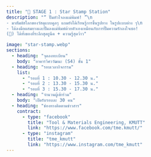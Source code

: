```yaml
---
title: "🎪 STAGE 1 : Star Stamp Station"
description: "“ ปั๊มหัวใจลงแม่พิมพ์! ”\n
- มาสัมผัสโลกของวัสดุแบบคูลๆ แถมยังได้เรียนรู้การขึ้นรูปยาง ในรูปเเบบต่าง ๆ\n
- ได้ลงมือผสมยางและปั๊มลงแม่พิมพ์ด้วยตัวเองเหมือนกับการปั๊มความรักลงใจเธอ!
(🤎) ได้ทั้งของที่ระลึกสุดยูนีค + ความรู้สุดว้าว"

image: "star-stamp.webp"
sections:
  - heading: "จุดลงทะเบียน"
    body: "อาคารวิศววัฒนะ (S4) ชั้น 1"
  - heading: "รอบเวลากิจกรรม"
    list:
      - "รอบที่ 1 : 10.30 - 12.30 น."
      - "รอบที่ 2 : 13.30 - 15.30 น."
      - "รอบที่ 3 : 15.30 - 17.30 น."
  - heading: "จำนวนผู้เข้าร่วม"
    body: "เปิดรับรอบละ 30 คน"
  - heading: "ช่องทางติดตามข่าวสาร"
    contract:
      - type: "facebook"
        title: "Tool & Materials Engineering, KMUTT"
        link: "https://www.facebook.com/tme.kmutt/"
      - type: "instagram"
        title: "tme_kmutt"
        link: "https://www.instagram.com/tme_kmutt"
---
```

